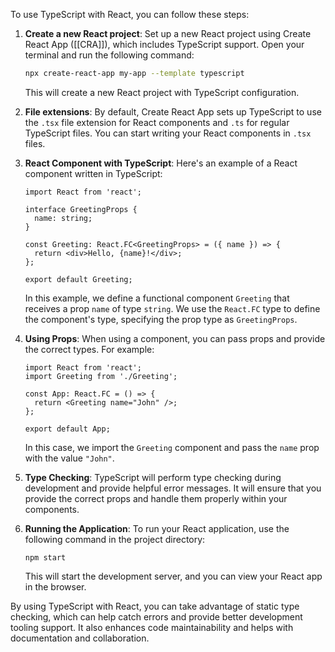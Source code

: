To use TypeScript with React, you can follow these steps:

1. **Create a new React project**: Set up a new React project using Create React App ([[CRA]]), which includes TypeScript support. Open your terminal and run the following command:
   ```bash
   npx create-react-app my-app --template typescript
   ```

   This will create a new React project with TypeScript configuration.

2. **File extensions**: By default, Create React App sets up TypeScript to use the `.tsx` file extension for React components and `.ts` for regular TypeScript files. You can start writing your React components in `.tsx` files.

3. **React Component with TypeScript**: Here's an example of a React component written in TypeScript:
   ```tsx
   import React from 'react';

   interface GreetingProps {
     name: string;
   }

   const Greeting: React.FC<GreetingProps> = ({ name }) => {
     return <div>Hello, {name}!</div>;
   };

   export default Greeting;
   ```

   In this example, we define a functional component `Greeting` that receives a prop `name` of type `string`. We use the `React.FC` type to define the component's type, specifying the prop type as `GreetingProps`.

4. **Using Props**: When using a component, you can pass props and provide the correct types. For example:
   ```tsx
   import React from 'react';
   import Greeting from './Greeting';

   const App: React.FC = () => {
     return <Greeting name="John" />;
   };

   export default App;
   ```

   In this case, we import the `Greeting` component and pass the `name` prop with the value `"John"`.

5. **Type Checking**: TypeScript will perform type checking during development and provide helpful error messages. It will ensure that you provide the correct props and handle them properly within your components.

6. **Running the Application**: To run your React application, use the following command in the project directory:
   ```
   npm start
   ```

   This will start the development server, and you can view your React app in the browser.

By using TypeScript with React, you can take advantage of static type checking, which can help catch errors and provide better development tooling support. It also enhances code maintainability and helps with documentation and collaboration.